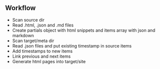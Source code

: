 ## Workflow

 - Scan source dir
 - Read .html, .json and .md files
 - Create partials object with html snippets and items array with json and markdown
 - Scan target/meta dir
 - Read .json files and put existing timestamp in source items
 - Add timestamps to new items
 - Link previous and next items
 - Generate html pages into target/site

